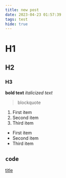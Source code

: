 ```yaml
---
title: new post
date: 2023-04-23 01:57:39
tags: test
hide: true
---
```


# H1

## H2

### H3

**bold text**
_italicized text_

> blockquote

1. First item
2. Second item
3. Third item

- First item
- Second item
- Third item

## `code`

[title](https://www.example.com)
